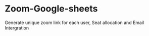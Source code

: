 # Zoom-Google-sheets
Generate unique zoom link for each user, Seat allocation and Email Intergration
